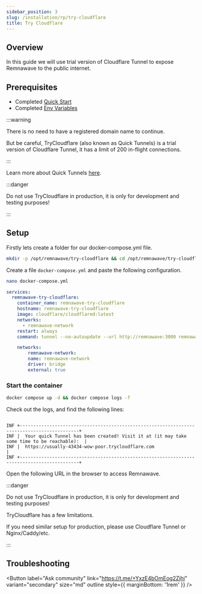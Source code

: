 ```yaml
---
sidebar_position: 3
slug: /installation/rp/try-cloudflare
title: Try Cloudflare
---
```


## Overview

In this guide we will use trial version of Cloudflare Tunnel to expose Remnawave to the public internet.

## Prerequisites

- Completed [Quick Start](/installation/quick-start)
- Completed [Env Variables](/installation/env)

:::warning

There is no need to have a registered domain name to continue.

But be careful, TryCloudflare (also known as Quick Tunnels) is a trial version of Cloudflare Tunnel, it has a limit of 200 in-flight connections.

:::

Learn more about Quick Tunnels [here](https://developers.cloudflare.com/cloudflare-one/connections/connect-networks/do-more-with-tunnels/trycloudflare/).

:::danger

Do not use TryCloudflare in production, it is only for development and testing purposes!

:::

## Setup

Firstly lets create a folder for our docker-compose.yml file.

```bash
mkdir -p /opt/remnawave/try-cloudflare && cd /opt/remnawave/try-cloudflare
```

Create a file `docker-compose.yml` and paste the following configuration.

```bash
nano docker-compose.yml
```

```yaml title="docker-compose.yml"
services:
  remnawave-try-cloudflare:
    container_name: remnawave-try-cloudflare
    hostname: remnawave-try-cloudflare
    image: cloudflare/cloudflared:latest
    networks:
      - remnawave-network
    restart: always
    command: tunnel --no-autoupdate --url http://remnawave:3000 remnawave-cf

    networks:
        remnawave-network:
        name: remnawave-network
        driver: bridge
        external: true
```

### Start the container

```bash
docker compose up -d && docker compose logs -f
```

Check out the logs, and find the following lines:

```

INF +--------------------------------------------------------------------------------------------+
INF |  Your quick Tunnel has been created! Visit it at (it may take some time to be reachable):  |
INF |  https://usually-43434-wow-poor.trycloudflare.com                                |
INF +--------------------------------------------------------------------------------------------+
```

Open the following URL in the browser to access Remnawave.

:::danger

Do not use TryCloudflare in production, it is only for development and testing purposes!

TryCloudflare has a few limitations.

If you need similar setup for production, please use Cloudflare Tunnel or Nginx/Caddy/etc.

:::

## Troubleshooting

<Button label="Ask community" link="https://t.me/+YxzE4bOmEog2Zjhi" variant="secondary" size="md" outline style={{ marginBottom: '1rem' }} />
